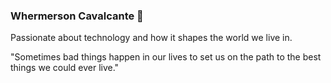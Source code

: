 ### Whermerson Cavalcante 👋


Passionate about technology and how it shapes the world we live in.

"Sometimes bad things happen in our lives to set us on the path to the best things we could ever live."



